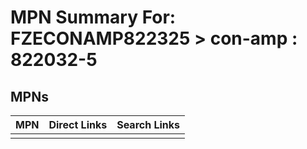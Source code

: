 



# MPN Summary For: FZECONAMP822325 > con-amp : 822032-5

## MPNs
  

|MPN|Direct Links|Search Links|
| :--- | :--- | :--- |
||||

